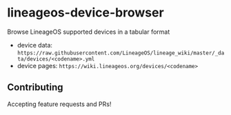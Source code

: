 # lineageos-device-browser
Browse LineageOS supported devices in a tabular format

- device data: `https://raw.githubusercontent.com/LineageOS/lineage_wiki/master/_data/devices/<codename>.yml`
- device pages: `https://wiki.lineageos.org/devices/<codename>`

## Contributing

Accepting feature requests and PRs!
